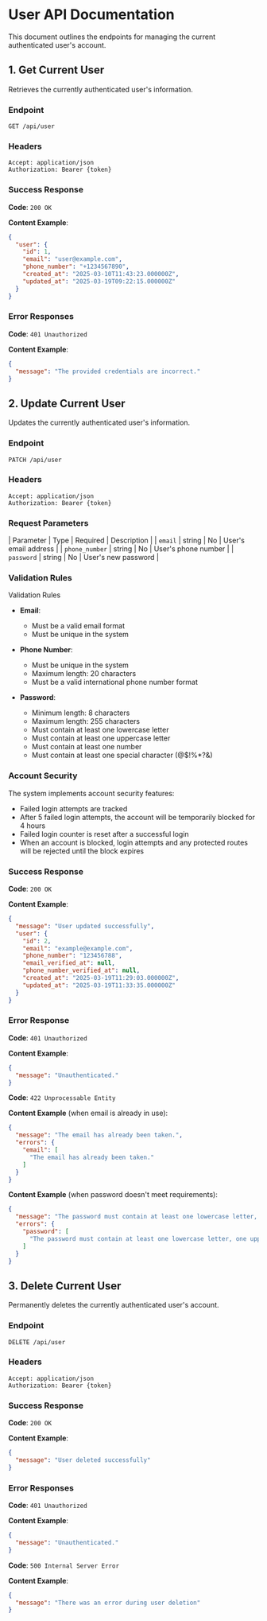 # User API Documentation

This document outlines the endpoints for managing the current authenticated user's account.

## 1. Get Current User

Retrieves the currently authenticated user's information.

### Endpoint

```
GET /api/user
```

### Headers

```
Accept: application/json
Authorization: Bearer {token}
```

### Success Response

**Code**: `200 OK`

**Content Example**:

```json
{
  "user": {
    "id": 1,
    "email": "user@example.com",
    "phone_number": "+1234567890",
    "created_at": "2025-03-10T11:43:23.000000Z",
    "updated_at": "2025-03-19T09:22:15.000000Z"
  }
}
```

### Error Responses

**Code**: `401 Unauthorized`

**Content Example**:

```json
{
  "message": "The provided credentials are incorrect."
}
```

## 2. Update Current User

Updates the currently authenticated user's information.

### Endpoint

```
PATCH /api/user
```

### Headers

```
Accept: application/json
Authorization: Bearer {token}
```

### Request Parameters

| Parameter      | Type   | Required | Description          |
| `email`        | string | No       | User's email address |
| `phone_number` | string | No       | User's phone number  |
| `password`     | string | No       | User's new password  |

### Validation Rules

Validation Rules

- **Email**:
    - Must be a valid email format
    - Must be unique in the system

- **Phone Number**:
    - Must be unique in the system
    - Maximum length: 20 characters
    - Must be a valid international phone number format

- **Password**:
    - Minimum length: 8 characters
    - Maximum length: 255 characters
    - Must contain at least one lowercase letter
    - Must contain at least one uppercase letter
    - Must contain at least one number
    - Must contain at least one special character (@$!%*?&)

### Account Security

The system implements account security features:

- Failed login attempts are tracked
- After 5 failed login attempts, the account will be temporarily blocked for 4 hours
- Failed login counter is reset after a successful login
- When an account is blocked, login attempts and any protected routes will be rejected until the block expires

### Success Response

**Code**: `200 OK`

**Content Example**:

```json
{
  "message": "User updated successfully",
  "user": {
    "id": 2,
    "email": "example@example.com",
    "phone_number": "123456788",
    "email_verified_at": null,
    "phone_number_verified_at": null,
    "created_at": "2025-03-19T11:29:03.000000Z",
    "updated_at": "2025-03-19T11:33:35.000000Z"
  }
}
```

### Error Response

**Code**: `401 Unauthorized`

**Content Example**:

```json
{
  "message": "Unauthenticated."
}
```

**Code**: `422 Unprocessable Entity`

**Content Example** (when email is already in use):

```json
{
  "message": "The email has already been taken.",
  "errors": {
    "email": [
      "The email has already been taken."
    ]
  }
}
```

**Content Example** (when password doesn't meet requirements):

```json
{
  "message": "The password must contain at least one lowercase letter, one uppercase letter, one number, and one special character.",
  "errors": {
    "password": [
      "The password must contain at least one lowercase letter, one uppercase letter, one number, and one special character."
    ]
  }
}
```

## 3. Delete Current User

Permanently deletes the currently authenticated user's account.

### Endpoint

```
DELETE /api/user
```

### Headers

```
Accept: application/json
Authorization: Bearer {token}
```

### Success Response

**Code**: `200 OK`

**Content Example**:

```json
{
  "message": "User deleted successfully"
}
```

### Error Responses

**Code**: `401 Unauthorized`

**Content Example**:

```json
{
  "message": "Unauthenticated."
}
```

**Code**: `500 Internal Server Error`

**Content Example**:

```json
{
  "message": "There was an error during user deletion"
}
```
